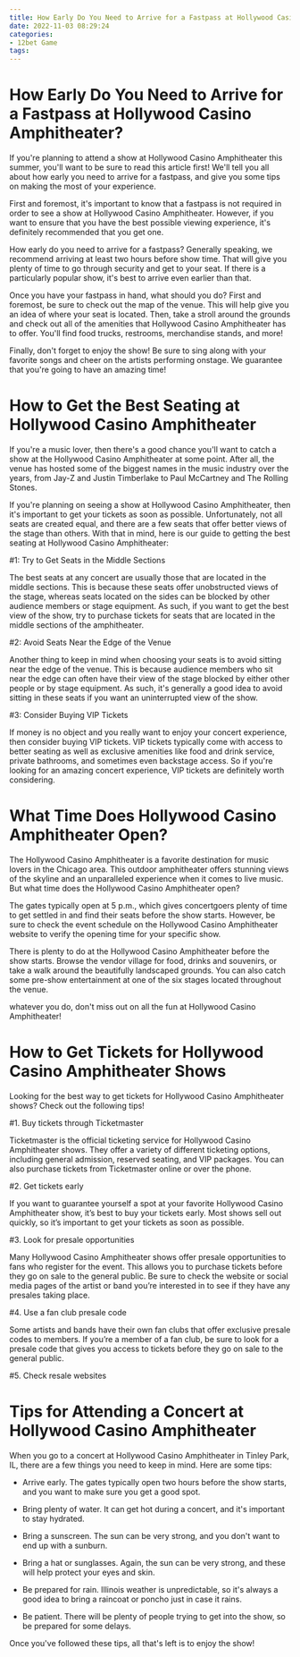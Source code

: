 ```yaml
---
title: How Early Do You Need to Arrive for a Fastpass at Hollywood Casino Amphitheater
date: 2022-11-03 08:29:24
categories:
- 12bet Game
tags:
---
```



#  How Early Do You Need to Arrive for a Fastpass at Hollywood Casino Amphitheater?

If you're planning to attend a show at Hollywood Casino Amphitheater this summer, you'll want to be sure to read this article first! We'll tell you all about how early you need to arrive for a fastpass, and give you some tips on making the most of your experience.

First and foremost, it's important to know that a fastpass is not required in order to see a show at Hollywood Casino Amphitheater. However, if you want to ensure that you have the best possible viewing experience, it's definitely recommended that you get one.

How early do you need to arrive for a fastpass? Generally speaking, we recommend arriving at least two hours before show time. That will give you plenty of time to go through security and get to your seat. If there is a particularly popular show, it's best to arrive even earlier than that.

Once you have your fastpass in hand, what should you do? First and foremost, be sure to check out the map of the venue. This will help give you an idea of where your seat is located. Then, take a stroll around the grounds and check out all of the amenities that Hollywood Casino Amphitheater has to offer. You'll find food trucks, restrooms, merchandise stands, and more!

Finally, don't forget to enjoy the show! Be sure to sing along with your favorite songs and cheer on the artists performing onstage. We guarantee that you're going to have an amazing time!

#  How to Get the Best Seating at Hollywood Casino Amphitheater

If you're a music lover, then there's a good chance you'll want to catch a show at the Hollywood Casino Amphitheater at some point. After all, the venue has hosted some of the biggest names in the music industry over the years, from Jay-Z and Justin Timberlake to Paul McCartney and The Rolling Stones.

If you're planning on seeing a show at Hollywood Casino Amphitheater, then it's important to get your tickets as soon as possible. Unfortunately, not all seats are created equal, and there are a few seats that offer better views of the stage than others. With that in mind, here is our guide to getting the best seating at Hollywood Casino Amphitheater:

#1: Try to Get Seats in the Middle Sections

The best seats at any concert are usually those that are located in the middle sections. This is because these seats offer unobstructed views of the stage, whereas seats located on the sides can be blocked by other audience members or stage equipment. As such, if you want to get the best view of the show, try to purchase tickets for seats that are located in the middle sections of the amphitheater.

#2: Avoid Seats Near the Edge of the Venue

Another thing to keep in mind when choosing your seats is to avoid sitting near the edge of the venue. This is because audience members who sit near the edge can often have their view of the stage blocked by either other people or by stage equipment. As such, it's generally a good idea to avoid sitting in these seats if you want an uninterrupted view of the show.

#3: Consider Buying VIP Tickets

If money is no object and you really want to enjoy your concert experience, then consider buying VIP tickets. VIP tickets typically come with access to better seating as well as exclusive amenities like food and drink service, private bathrooms, and sometimes even backstage access. So if you're looking for an amazing concert experience, VIP tickets are definitely worth considering.

#  What Time Does Hollywood Casino Amphitheater Open?

The Hollywood Casino Amphitheater is a favorite destination for music lovers in the Chicago area. This outdoor amphitheater offers stunning views of the skyline and an unparalleled experience when it comes to live music. But what time does the Hollywood Casino Amphitheater open?

The gates typically open at 5 p.m., which gives concertgoers plenty of time to get settled in and find their seats before the show starts. However, be sure to check the event schedule on the Hollywood Casino Amphitheater website to verify the opening time for your specific show.

There is plenty to do at the Hollywood Casino Amphitheater before the show starts. Browse the vendor village for food, drinks and souvenirs, or take a walk around the beautifully landscaped grounds. You can also catch some pre-show entertainment at one of the six stages located throughout the venue.

 whatever you do, don't miss out on all the fun at Hollywood Casino Amphitheater!

#  How to Get Tickets for Hollywood Casino Amphitheater Shows

Looking for the best way to get tickets for Hollywood Casino Amphitheater shows? Check out the following tips!

#1. Buy tickets through Ticketmaster

Ticketmaster is the official ticketing service for Hollywood Casino Amphitheater shows. They offer a variety of different ticketing options, including general admission, reserved seating, and VIP packages. You can also purchase tickets from Ticketmaster online or over the phone.

#2. Get tickets early

If you want to guarantee yourself a spot at your favorite Hollywood Casino Amphitheater show, it’s best to buy your tickets early. Most shows sell out quickly, so it’s important to get your tickets as soon as possible.

#3. Look for presale opportunities

Many Hollywood Casino Amphitheater shows offer presale opportunities to fans who register for the event. This allows you to purchase tickets before they go on sale to the general public. Be sure to check the website or social media pages of the artist or band you’re interested in to see if they have any presales taking place.

#4. Use a fan club presale code

Some artists and bands have their own fan clubs that offer exclusive presale codes to members. If you’re a member of a fan club, be sure to look for a presale code that gives you access to tickets before they go on sale to the general public.

#5. Check resale websites

#  Tips for Attending a Concert at Hollywood Casino Amphitheater

When you go to a concert at Hollywood Casino Amphitheater in Tinley Park, IL, there are a few things you need to keep in mind. Here are some tips:

* Arrive early. The gates typically open two hours before the show starts, and you want to make sure you get a good spot.

* Bring plenty of water. It can get hot during a concert, and it's important to stay hydrated.

* Bring a sunscreen. The sun can be very strong, and you don't want to end up with a sunburn.

* Bring a hat or sunglasses. Again, the sun can be very strong, and these will help protect your eyes and skin.

* Be prepared for rain. Illinois weather is unpredictable, so it's always a good idea to bring a raincoat or poncho just in case it rains.

* Be patient. There will be plenty of people trying to get into the show, so be prepared for some delays.

Once you've followed these tips, all that's left is to enjoy the show!